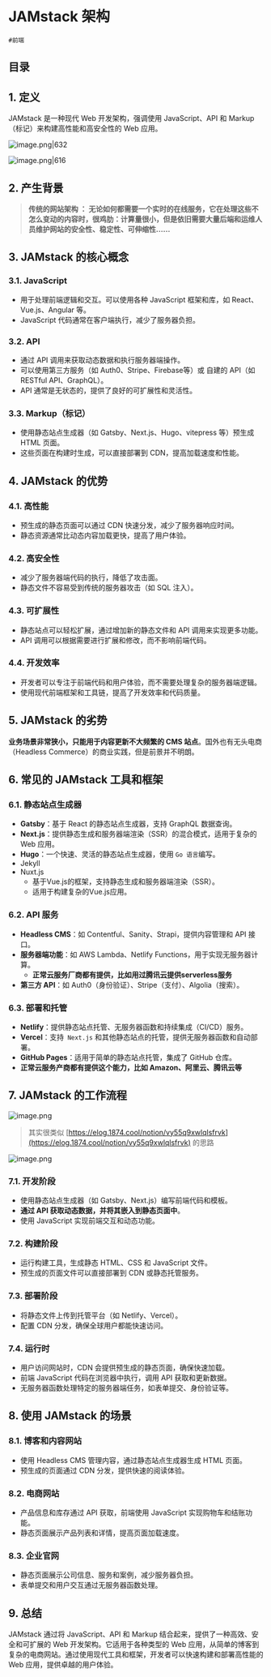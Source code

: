 
# JAMstack 架构

`#前端` 

## 目录
<!-- toc -->
 ## 1. 定义 

JAMstack 是一种现代 Web 开发架构，强调使用 JavaScript、API 和 Markup（标记）来构建高性能和高安全性的 Web 应用。

![image.png|632](https://832-1310531898.cos.ap-beijing.myqcloud.com/yuque/ff6bf70189d55690f74889441c4f9ca2.png)

![image.png|616](https://832-1310531898.cos.ap-beijing.myqcloud.com/yuque/20b4de6008f7cfc8c07f1d11772e1573.png)
## 2. 产生背景

> **传统的网站架构 ： 无论如何都需要一个实时的在线服务，它在处理这些不怎么变动的内容时，很鸡肋：计算量很小，但是依旧需要大量后端和运维人员维护网站的安全性、稳定性、可伸缩性……**

## 3. JAMstack 的核心概念

### 3.1. JavaScript

- 用于处理前端逻辑和交互。可以使用各种 JavaScript 框架和库，如 React、Vue.js、Angular 等。
- JavaScript 代码通常在客户端执行，减少了服务器负担。

### 3.2. API

- 通过 API 调用来获取动态数据和执行服务器端操作。
- 可以使用第三方服务（如 Auth0、Stripe、Firebase等）或 自建的 API（如 RESTful API、GraphQL）。
- API 通常是无状态的，提供了良好的可扩展性和灵活性。

### 3.3. Markup（标记）

- 使用静态站点生成器（如 Gatsby、Next.js、Hugo、vitepress 等）预生成 HTML 页面。
- 这些页面在构建时生成，可以直接部署到 CDN，提高加载速度和性能。

## 4. JAMstack 的优势

### 4.1. 高性能

   - 预生成的静态页面可以通过 CDN 快速分发，减少了服务器响应时间。
   - 静态资源通常比动态内容加载更快，提高了用户体验。

### 4.2. 高安全性

   - 减少了服务器端代码的执行，降低了攻击面。
   - 静态文件不容易受到传统的服务器攻击（如 SQL 注入）。

### 4.3. 可扩展性

   - 静态站点可以轻松扩展，通过增加新的静态文件和 API 调用来实现更多功能。
   - API 调用可以根据需要进行扩展和修改，而不影响前端代码。

### 4.4. 开发效率

   - 开发者可以专注于前端代码和用户体验，而不需要处理复杂的服务器端逻辑。
   - 使用现代前端框架和工具链，提高了开发效率和代码质量。

## 5. JAMstack 的劣势

**业务场景非常狭小，只能用于内容更新不大频繁的 CMS 站点**。国外也有无头电商（Headless Commerce）的商业实践，但是前景并不明朗。

## 6. 常见的 JAMstack 工具和框架

### 6.1. 静态站点生成器

- **Gatsby**：基于 React 的静态站点生成器，支持 GraphQL 数据查询。
- **Next.js**：提供静态生成和服务器端渲染（SSR）的混合模式，适用于复杂的 Web 应用。
- **Hugo**：一个快速、灵活的静态站点生成器，使用 `Go 语言`编写。
- Jekyll
- Nuxt.js
   - 基于Vue.js的框架，支持静态生成和服务器端渲染（SSR）。
   - 适用于构建复杂的Vue.js应用。

### 6.2. API 服务

- **Headless CMS**：如 Contentful、Sanity、Strapi，提供内容管理和 API 接口。
- **服务器端功能**：如 AWS Lambda、Netlify Functions，用于实现无服务器计算。
   - **正常云服务厂商都有提供，比如用过腾讯云提供serverless服务**
- **第三方 API**：如 Auth0（身份验证）、Stripe（支付）、Algolia（搜索）。

### 6.3. 部署和托管

- **Netlify**：提供静态站点托管、无服务器函数和持续集成（CI/CD）服务。
- **Vercel**：支持` Next.js` 和其他静态站点的托管，提供无服务器函数和自动部署。
- **GitHub Pages**：适用于简单的静态站点托管，集成了 GitHub 仓库。
- **正常云服务产商都有提供这个能力，比如 Amazon、阿里云、腾讯云等**

## 7. JAMstack 的工作流程

![image.png](https://832-1310531898.cos.ap-beijing.myqcloud.com/yuque/20b4de6008f7cfc8c07f1d11772e1573.png)

> 其实很类似 [https://elog.1874.cool/notion/vy55q9xwlqlsfrvk](https://elog.1874.cool/notion/vy55q9xwlqlsfrvk) 的思路

![image.png](https://832-1310531898.cos.ap-beijing.myqcloud.com/yuque/fd45c197b1ed7399ddf97db551d64af0.png)

### 7.1. 开发阶段

- 使用静态站点生成器（如 Gatsby、Next.js）编写前端代码和模板。
- **通过 API 获取动态数据，并将其嵌入到静态页面中**。
- 使用 JavaScript 实现前端交互和动态功能。

### 7.2. 构建阶段

- 运行构建工具，生成静态 HTML、CSS 和 JavaScript 文件。
- 预生成的页面文件可以直接部署到 CDN 或静态托管服务。

### 7.3. 部署阶段

- 将静态文件上传到托管平台（如 Netlify、Vercel）。
- 配置 CDN 分发，确保全球用户都能快速访问。

### 7.4. 运行时

- 用户访问网站时，CDN 会提供预生成的静态页面，确保快速加载。
- 前端 JavaScript 代码在浏览器中执行，调用 API 获取和更新数据。
- 无服务器函数处理特定的服务器端任务，如表单提交、身份验证等。

## 8. 使用 JAMstack 的场景

### 8.1. 博客和内容网站

   - 使用 Headless CMS 管理内容，通过静态站点生成器生成 HTML 页面。
   - 预生成的页面通过 CDN 分发，提供快速的阅读体验。

### 8.2. 电商网站

   - 产品信息和库存通过 API 获取，前端使用 JavaScript 实现购物车和结账功能。
   - 静态页面展示产品列表和详情，提高页面加载速度。

### 8.3. 企业官网

   - 静态页面展示公司信息、服务和案例，减少服务器负担。
   - 表单提交和用户交互通过无服务器函数处理。

## 9. 总结

JAMstack 通过将 JavaScript、API 和 Markup 结合起来，提供了一种高效、安全和可扩展的 Web 开发架构。它适用于各种类型的 Web 应用，从简单的博客到复杂的电商网站。通过使用现代工具和框架，开发者可以快速构建和部署高性能的 Web 应用，提供卓越的用户体验。
